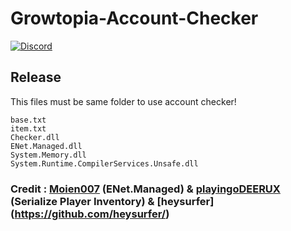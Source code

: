 # Growtopia-Account-Checker


[![Discord](https://img.shields.io/discord/809244676091412530?label=discord)](https://discord.gg/y9ypPXtPrz)


## Release [](https://github.com/1Emin/Growtopia-Account-Checker/releases/tag/release)
This files must be same folder to use account checker!
```
base.txt
item.txt
Checker.dll
ENet.Managed.dll
System.Memory.dll
System.Runtime.CompilerServices.Unsafe.dll
```



### Credit : [Moien007](https://github.com/moien007) (ENet.Managed) & [playingoDEERUX](https://github.com/playingoDEERUX) (Serialize Player Inventory) & [heysurfer] (https://github.com/heysurfer/)
